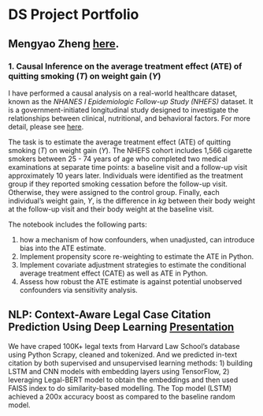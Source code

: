 # DS Project Portfolio

## Mengyao Zheng [here](https://www.linkedin.com/in/mengyao-zheng/).



### 1. Causal Inference on the average treatment effect (ATE) of quitting smoking ($T$) on weight gain ($Y$)
I have performed a causal analysis on a real-world healthcare dataset, known as the *NHANES I Epidemiologic Follow-up Study (NHEFS)* dataset. It is a government-initiated longitudinal study designed to investigate the relationships between clinical, nutritional, and behavioral factors. For more detail, please see [here](https://wwwn.cdc.gov/nchs/nhanes/nhefs/default.aspx/).

The task is to estimate the average treatment effect (ATE) of quitting smoking ($T$) on weight gain ($Y$). The NHEFS cohort includes 1,566 cigarette smokers between 25 - 74 years of age who completed two medical examinations at separate time points: a baseline visit and a follow-up visit approximately 10 years later. Individuals were identified as the treatment group if they reported smoking cessation before the follow-up visit. Otherwise, they were assigned to the control group. Finally, each individual’s weight gain, $Y$, is the difference in *kg* between their body weight at the follow-up visit and their body weight at the baseline visit. 

The notebook includes the following parts:
1. how a mechanism of how confounders, when unadjusted, can introduce bias into the ATE estimate. 
2. Implement propensity score re-weighting to estimate the ATE in Python.
3. Implement covariate adjustment strategies to estimate the conditional average treatment effect (CATE) as well as ATE in Python.
4. Assess how robust the ATE estimate is against potential unobserved confounders via sensitivity analysis. 

## NLP: Context-Aware Legal Case Citation Prediction Using Deep Learning [Presentation](https://www.youtube.com/watch?v=QfXUCw_XsT4)
We have craped 100K+ legal texts from Harvard Law School’s database using Python Scrapy, cleaned and tokenized. And we predicted in-text citation by both supervised and unsupervised learning methods: 1) building LSTM and CNN models with embedding layers using TensorFlow, 2) leveraging Legal-BERT model to obtain the embeddings and then used FAISS index to do similarity-based modelling. The Top model (LSTM) achieved a 200x accuracy boost as compared to the baseline random model.


